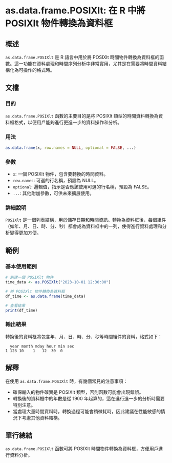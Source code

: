 <!--
Meta Description: # as.data.frame.POSIXlt: 在 R 中將 POSIXlt 物件轉換為資料框 ## 概述 `as.data.frame.POSIXlt` 是 R 語言中用於將 POSIXlt 時間物件轉換為資料框的函數。這一功能在資料處理和時間序列分析中非常實用，尤其是在需要將時間資料結構化為可...
Meta Keywords: posixlt, data, frame, 物件轉換為資料框, row
-->

# as.data.frame.POSIXlt: 在 R 中將 POSIXlt 物件轉換為資料框

## 概述
`as.data.frame.POSIXlt` 是 R 語言中用於將 POSIXlt 時間物件轉換為資料框的函數。這一功能在資料處理和時間序列分析中非常實用，尤其是在需要將時間資料結構化為可操作的格式時。

## 文檔
### 目的
`as.data.frame.POSIXlt` 函數的主要目的是將 POSIXlt 類型的時間資料轉換為資料框格式，以便用戶能夠進行更進一步的資料操作和分析。

### 用法
```R
as.data.frame(x, row.names = NULL, optional = FALSE, ...)
```

### 參數
- `x`: 一個 POSIXlt 物件，包含要轉換的時間資料。
- `row.names`: 可選的行名稱，預設為 NULL。
- `optional`: 邏輯值，指示是否應該使用可選的行名稱，預設為 FALSE。
- `...`: 其他附加參數，可供未來擴展使用。

### 詳細說明
`POSIXlt` 是一個列表結構，用於儲存日期和時間資訊。轉換為資料框後，每個組件（如年、月、日、時、分、秒）都會成為資料框中的一列，使得進行資料處理和分析變得更加方便。

## 範例
### 基本使用範例
```R
# 創建一個 POSIXlt 物件
time_data <- as.POSIXlt("2023-10-01 12:30:00")

# 將 POSIXlt 物件轉換為資料框
df_time <- as.data.frame(time_data)

# 查看結果
print(df_time)
```

### 輸出結果
轉換後的資料框將包含年、月、日、時、分、秒等時間組件的資料，格式如下：
```
  year month mday hour min sec
1 123 10    1   12  30  0
```

## 解釋
在使用 `as.data.frame.POSIXlt` 時，有幾個常見的注意事項：
- 確保輸入的物件確實是 POSIXlt 類型，否則函數可能會出現錯誤。
- 轉換後的資料框中的年數是從 1900 年起算的，這在進行進一步的分析時需要特別注意。
- 當處理大量時間資料時，轉換過程可能會稍微耗時，因此建議在性能敏感的情況下考慮其他資料結構。

## 單行總結
`as.data.frame.POSIXlt` 函數可將 POSIXlt 時間物件轉換為資料框，方便用戶進行資料分析。